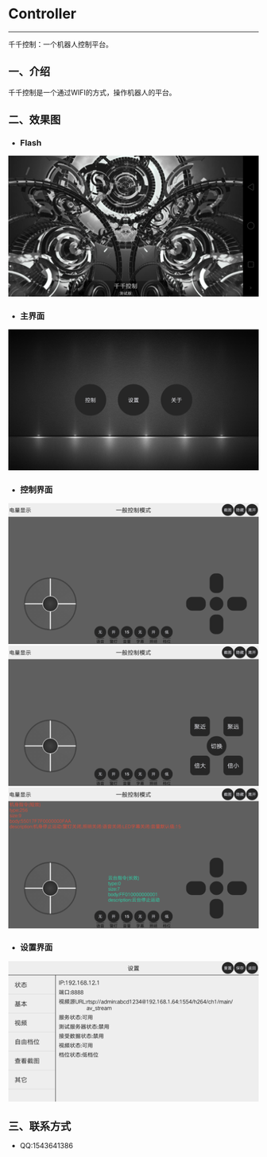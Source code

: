 # Controller
***
千千控制：一个机器人控制平台。
## 一、介绍
千千控制是一个通过WIFI的方式，操作机器人的平台。
## 二、效果图
* ### Flash
![flash](https://github.com/King-1025/Controller/blob/aide/image/Screenshot_2018-07-14-10-53-01-92.png)
* ### 主界面
![主界面](https://github.com/King-1025/Controller/blob/aide/image/Screenshot_2018-07-14-01-12-22-50.png)
* ### 控制界面
![控制界面0](https://github.com/King-1025/Controller/blob/aide/image/Screenshot_2018-07-14-01-12-55-74.png)
![控制界面1](https://github.com/King-1025/Controller/blob/aide/image/Screenshot_2018-07-14-01-13-00-26.png)
![控制界面2](https://github.com/King-1025/Controller/blob/aide/image/Screenshot_2018-07-14-01-13-13-81.png)
* ### 设置界面
![主界面](https://github.com/King-1025/Controller/blob/aide/image/Screenshot_2018-07-14-01-12-33-96.png)
## 三、联系方式
* QQ:1543641386
